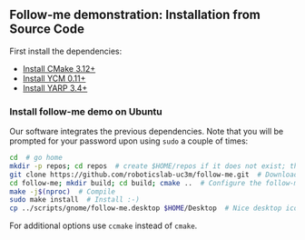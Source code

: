 ## Follow-me demonstration: Installation from Source Code

First install the dependencies:
- [Install CMake 3.12+](https://github.com/roboticslab-uc3m/installation-guides/blob/master/install-cmake.md)
- [Install YCM 0.11+](https://github.com/roboticslab-uc3m/installation-guides/blob/master/install-ycm.md)
- [Install YARP 3.4+](https://github.com/roboticslab-uc3m/installation-guides/blob/master/install-yarp.md)

### Install follow-me demo on Ubuntu

Our software integrates the previous dependencies. Note that you will be prompted for your password upon using `sudo` a couple of times:

```bash
cd  # go home
mkdir -p repos; cd repos  # create $HOME/repos if it does not exist; then, enter it
git clone https://github.com/roboticslab-uc3m/follow-me.git  # Download follow-me demostration software from the repository
cd follow-me; mkdir build; cd build; cmake ..  # Configure the follow-me demostration software
make -j$(nproc)  # Compile
sudo make install  # Install :-)
cp ../scripts/gnome/follow-me.desktop $HOME/Desktop  # Nice desktop icon. May require some updates to point to path and icon.
```

For additional options use `ccmake` instead of `cmake`.
